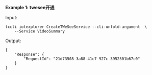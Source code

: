 **Example 1: twesee开通**



Input: 

```
tccli iotexplorer CreateTWeSeeService --cli-unfold-argument  \
    --Service VideoSummary
```

Output: 
```
{
    "Response": {
        "RequestId": "21d73508-3a88-41c7-927c-3952301b67c0"
    }
}
```

